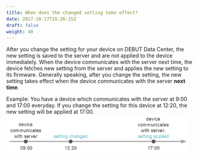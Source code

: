 ```yaml
---
title: When does the changed setting take effect?
date: 2017-10-17T15:26:15Z
draft: false
weight: 40
---
```

After you change the setting for your device on DEBUT Data Center, the new setting is saved to the server and are not applied to the device immediately. When the device communicates with the server next time, the device fetches new setting from the server and applies the new setting to its firmware. Generally speaking, after you change the setting, the new setting takes effect when the device communicates with the server **next time**.

Example:
You have a device which communicates with the server at 9:00 and 17:00 everyday. If you change the setting for this device at 12:20, the new setting will be applied at 17:00.
<img src="https://raw.githubusercontent.com/rahjuu/color/master/setting_apply.png" style="zoom:70%;" />
